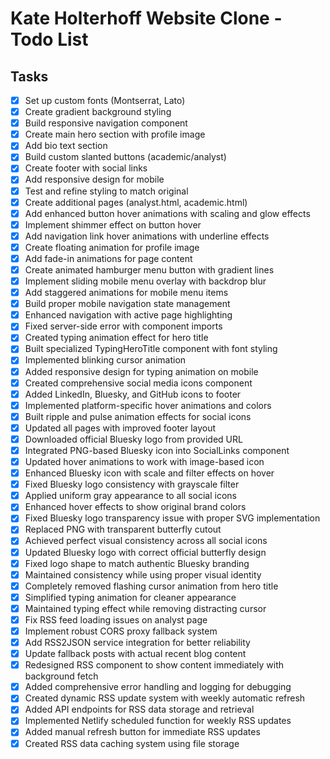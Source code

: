 # Kate Holterhoff Website Clone - Todo List

## Tasks
- [x] Set up custom fonts (Montserrat, Lato)
- [x] Create gradient background styling
- [x] Build responsive navigation component
- [x] Create main hero section with profile image
- [x] Add bio text section
- [x] Build custom slanted buttons (academic/analyst)
- [x] Create footer with social links
- [x] Add responsive design for mobile
- [x] Test and refine styling to match original
- [x] Create additional pages (analyst.html, academic.html)
- [x] Add enhanced button hover animations with scaling and glow effects
- [x] Implement shimmer effect on button hover
- [x] Add navigation link hover animations with underline effects
- [x] Create floating animation for profile image
- [x] Add fade-in animations for page content
- [x] Create animated hamburger menu button with gradient lines
- [x] Implement sliding mobile menu overlay with backdrop blur
- [x] Add staggered animations for mobile menu items
- [x] Build proper mobile navigation state management
- [x] Enhanced navigation with active page highlighting
- [x] Fixed server-side error with component imports
- [x] Created typing animation effect for hero title
- [x] Built specialized TypingHeroTitle component with font styling
- [x] Implemented blinking cursor animation
- [x] Added responsive design for typing animation on mobile
- [x] Created comprehensive social media icons component
- [x] Added LinkedIn, Bluesky, and GitHub icons to footer
- [x] Implemented platform-specific hover animations and colors
- [x] Built ripple and pulse animation effects for social icons
- [x] Updated all pages with improved footer layout
- [x] Downloaded official Bluesky logo from provided URL
- [x] Integrated PNG-based Bluesky icon into SocialLinks component
- [x] Updated hover animations to work with image-based icon
- [x] Enhanced Bluesky icon with scale and filter effects on hover
- [x] Fixed Bluesky logo consistency with grayscale filter
- [x] Applied uniform gray appearance to all social icons
- [x] Enhanced hover effects to show original brand colors
- [x] Fixed Bluesky logo transparency issue with proper SVG implementation
- [x] Replaced PNG with transparent butterfly cutout
- [x] Achieved perfect visual consistency across all social icons
- [x] Updated Bluesky logo with correct official butterfly design
- [x] Fixed logo shape to match authentic Bluesky branding
- [x] Maintained consistency while using proper visual identity
- [x] Completely removed flashing cursor animation from hero title
- [x] Simplified typing animation for cleaner appearance
- [x] Maintained typing effect while removing distracting cursor
- [x] Fix RSS feed loading issues on analyst page
- [x] Implement robust CORS proxy fallback system
- [x] Add RSS2JSON service integration for better reliability
- [x] Update fallback posts with actual recent blog content
- [x] Redesigned RSS component to show content immediately with background fetch
- [x] Added comprehensive error handling and logging for debugging
- [x] Created dynamic RSS update system with weekly automatic refresh
- [x] Added API endpoints for RSS data storage and retrieval
- [x] Implemented Netlify scheduled function for weekly RSS updates
- [x] Added manual refresh button for immediate RSS updates
- [x] Created RSS data caching system using file storage

